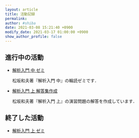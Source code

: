 ```yaml
---
layout: article
title: 活動記録
permalink:
author: #shiba
date: 2021-03-08 15:21:40 +0900
modify_date: 2021-03-17 01:00:00 +0900
show_author_profile: false
---
```


## 進行中の活動

- [解析入門 中 ゼミ](/posts/Analysis_II/seminar-01)

    松坂和夫著『解析入門 中』の輪読ゼミです．

- [解析入門 上 解答集作成](/posts/Analysis_I_Solution/meeting-01)

    松坂和夫著『解析入門 上』の演習問題の解答を作成しています．

## 終了した活動

- [解析入門 上 ゼミ](/posts/Analysis_I/meeting-01)
